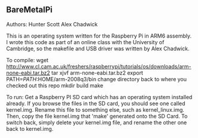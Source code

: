 BareMetalPi
------------
Authors:
Hunter Scott
Alex Chadwick

This is an operating system written for the Raspberry Pi in ARM6 assembly. I wrote this code as part of an online class with the University of Cambridge, so the makefile and USB driver was written by Alex Chadwick.

To compile:
wget http://www.cl.cam.ac.uk/freshers/raspberrypi/tutorials/os/downloads/arm-none-eabi.tar.bz2
tar xjvf arm-none-eabi.tar.bz2
export PATH=$PATH:$HOME/arm-2008q3/bin
change directory back to where you checked out this repo
mkdir build
make

To run:
Get a Raspberry PI SD card which has an operating system installed already. If you browse the files in the SD card, you should see one called kernel.img. Rename this file to something else, such as kernel_linux.img. Then, copy the file kernel.img that 'make' generated onto the SD Card. To switch back, simply delete your kernel.img file, and rename the other one back to kernel.img.
